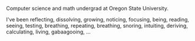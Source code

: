 Computer science and math undergrad at Oregon State University.

I've been reflecting, dissolving, growing, noticing, focusing, being, reading, seeing, testing, breathing, repeating, breathing, snoring, intuiting, deriving, calculating, living, gabaagooing, ...
